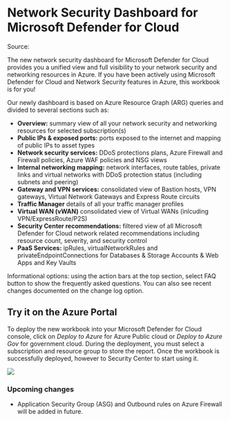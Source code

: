 # Network Security Dashboard for Microsoft Defender for Cloud

Source: 

The new network security dashboard for Microsoft Defender for Cloud provides you a unified view and full visibility to your network security and networking resources in Azure. If you have been actively using Microsoft Defender for Cloud and Network Security features in Azure, this workbook is for you!

Our newly dashboard is based on Azure Resource Graph (ARG) queries and divided to several sections such as:

-	**Overview:** summary view of all your network security and networking resources for selected subscription(s)
-	**Public IPs & exposed ports:** ports exposed to the internet and mapping of public IPs to asset types
-	**Network security services:** DDoS protections plans, Azure Firewall and Firewall policies, Azure WAF policies and NSG views
-	**Internal networking mapping:** network interfaces, route tables, private links and virtual networks with DDoS protection status (including subnets and peering)
-	**Gateway and VPN services:** consolidated view of Bastion hosts, VPN gateways, Virtual Network Gateways and Express Route circuits
-	**Traffic Manager** details of all your traffic manager profiles
-	**Virtual WAN (vWAN)** consolidated view of Virtual WANs (inlcuding VPN/ExpressRoute/P2S)
-	**Security Center recommendations:** filtered view of all Microsoft Defender for Cloud network related recommendations including resource count, severity, and security control
-	**PaaS Services:** ipRules, virtualNetworkRules and privateEndpointConnections for Databases & Storage Accounts & Web Apps and Key Vaults

Informational options: using the action bars at the top section, select FAQ button to show the frequently asked questions. You can also see recent changes documented on the change log option.

## Try it on the Azure Portal

To deploy the new workbook into your Microsoft Defender for Cloud console, click on *Deploy to Azure* for Azure Public cloud or *Deploy to Azure Gov* for government cloud.
During the deployment, you must select a subscription and resource group to store the report. Once the workbook is successfully deployed, however to Security Center to start using it.

<a href="https://portal.azure.com/#create/Microsoft.Template/uri/https%3A%2F%2Fraw.githubusercontent.com%2Fpagopa%2Fazure-workbooks%2Fmain%2FNetwork%20Security%20Dashboard%2FarmTemplate.json" target="_blank"><img src="https://aka.ms/deploytoazurebutton"/></a>

### Upcoming changes

* Application Security Group (ASG) and Outbound rules on Azure Firewall will be added in future.
